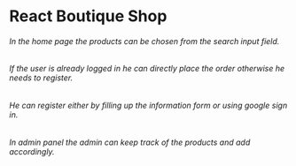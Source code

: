 # React Boutique Shop

###### In the home page the products can be chosen from the search input field.

###### If the user is already logged in he can directly place the order otherwise he needs to register.

###### He can register either by filling up the information form or using google sign in.

###### In admin panel the admin can keep track of the products and add accordingly.
